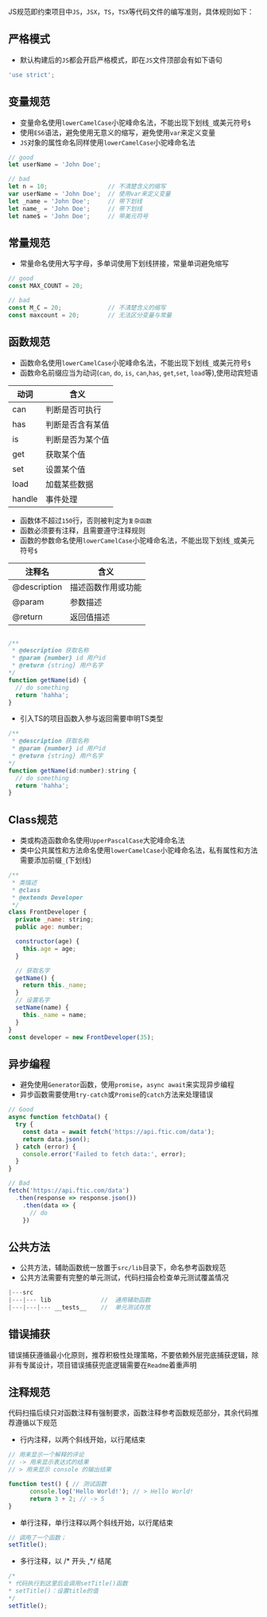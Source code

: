 JS规范即约束项目中`JS`，`JSX`，`TS`，`TSX`等代码文件的编写准则，具体规则如下：

## 严格模式
- 默认构建后的`JS`都会开启严格模式，即在`JS`文件顶部会有如下语句
```javascript
'use strict';
```

## 变量规范
- 变量命名使用`lowerCamelCase`小驼峰命名法，不能出现下划线`_`或美元符号`$`
- 使用`ES6`语法，避免使用无意义的缩写，避免使用`var`来定义变量
- `JS`对象的属性命名同样使用`lowerCamelCase`小驼峰命名法
```javascript
// good
let userName = 'John Doe';

// bad
let n = 10;                 // 不清楚含义的缩写
var userName = 'John Doe';  // 使用var来定义变量
let _name = 'John Doe';     // 带下划线
let name_ = 'John Doe';     // 带下划线
let name$ = 'John Doe';     // 带美元符号
```

## 常量规范
- 常量命名使用大写字母，多单词使用下划线拼接，常量单词避免缩写
```javascript
// good
const MAX_COUNT = 20;

// bad
const M_C = 20;             // 不清楚含义的缩写
const maxcount = 20;        // 无法区分变量与常量
```

## 函数规范
- 函数命名使用`lowerCamelCase`小驼峰命名法，不能出现下划线`_`或美元符号`$`
- 函数命名前缀应当为动词(`can`, `do`, `is`, `can`,`has`, `get`,`set`, `load`等),使用动宾短语

| 动词                       | 含义 |
| ------------- | --------------- |
| can           | 判断是否可执行    |
| has           | 判断是否含有某值   |
| is            | 判断是否为某个值   |
| get           | 获取某个值        |
| set           | 设置某个值        |
| load          | 加载某些数据      |
| handle        | 事件处理          |

- 函数体不超过`150`行，否则被判定为`复杂函数`
- 函数必须要有注释，且需要遵守注释规则
- 函数的参数命名使用`lowerCamelCase`小驼峰命名法，不能出现下划线`_`或美元符号`$`

| 注释名                       | 含义 |
| --------------------------- | --------------- |
| @description                | 描述函数作用或功能 |
| @param                      | 参数描述         |
| @return                     | 返回值描述        |
```javascript

/**
 * @description 获取名称
 * @param {number} id 用户id
 * @return {string} 用户名字
*/
function getName(id) {
  // do something
  return 'hahha';
}
```
- 引入TS的项目函数入参与返回需要申明TS类型
```javascript
/**
 * @description 获取名称
 * @param {number} id 用户id
 * @return {string} 用户名字
*/
function getName(id:number):string {
  // do something
  return 'hahha';
}
```

## Class规范
- 类或构造函数命名使用`UpperPascalCase`大驼峰命名法
- 类中公共属性和方法命名使用`lowerCamelCase`小驼峰命名法，私有属性和方法需要添加前缀`_`(下划线)
```javascript
/**
 * 类描述
 * @class
 * @extends Developer
 */
class FrontDeveloper {
  private _name: string;
  public age: number;

  constructor(age) {
    this.age = age;
  }

  // 获取名字
  getName() {
    return this._name;
  }
  // 设置名字
  setName(name) {
    this._name = name;
  }
}
const developer = new FrontDeveloper(35);
```

## 异步编程

- 避免使用`Generator`函数，使用`promise`，`async await`来实现异步编程
- 异步函数需要使用`try-catch`或`Promise`的`catch`方法来处理错误
```javascript
// Good
async function fetchData() {
  try {
    const data = await fetch('https://api.ftic.com/data');
    return data.json();
  } catch (error) {
    console.error('Failed to fetch data:', error);
  }
}

// Bad
fetch('https://api.ftic.com/data')
  .then(response => response.json())
    .then(data => {
      // do
    })
```

## 公共方法

- 公共方法，辅助函数统一放置于`src/lib`目录下，命名参考函数规范
- 公共方法需要有完整的单元测试，代码扫描会检查单元测试覆盖情况
```javascript
|---src
|---|--- lib              //  通用辅助函数
|---|---|--- __tests__    //  单元测试存放
```

## 错误捕获

错误捕获遵循最小化原则，推荐积极性处理策略，不要依赖外层兜底捕获逻辑，除非有专属设计，项目错误捕获兜底逻辑需要在`Readme`着重声明

## 注释规范

代码扫描后续只对函数注释有强制要求，函数注释参考函数规范部分，其余代码推荐遵循以下规范

- 行内注释，以两个斜线开始，以行尾结束
```javascript
// 用来显示一个解释的评论
// -> 用来显示表达式的结果
// > 用来显示 console 的输出结果

function test() { // 测试函数
      console.log('Hello World!'); // > Hello World!
      return 3 + 2; // -> 5
}
```

- 单行注释，单行注释以两个斜线开始，以行尾结束
```javascript
// 调用了一个函数；
setTitle();
```

- 多行注释，以 /* 开头 ,*/ 结尾
```javascript
/*
* 代码执行到这里后会调用setTitle()函数
* setTitle()：设置title的值
*/
setTitle();
```
